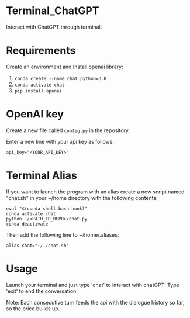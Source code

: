 # Terminal_ChatGPT
Interact with ChatGPT through terminal.

# Requirements
Create an environment and Install openai library:

1. `conda create --name chat python=3.8`
2. `conda activate chat`
3. `pip install openai`

# OpenAI key
Create a new file called `config.py` in the repository.

Enter a new line with your api key as follows:

`api_key="<YOUR_API_KEY>"`

# Terminal Alias

If you want to launch the program with an alias create a new script named "chat.sh" in your ~/home directory with the following contents:

```
eval "$(conda shell.bash hook)"
conda activate chat
python ~/<PATH_TO_REPO>/chat.py
conda deactivate
```

Then add the following line to ~/home/.aliases:

`alias chat="~/./chat.sh"`

# Usage
Launch your terminal and just type 'chat' to interact with chatGPT!
Type 'exit' to end the conversation.

Note: Each consecutive turn feeds the api with the dialogue history so far, so the price builds up.
